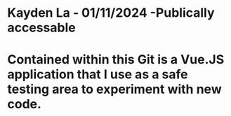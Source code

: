 # Kayden La - 01/11/2024 -Publically accessable
# Contained within this Git is a Vue.JS application that I use as a safe testing area to experiment with new code.